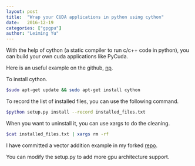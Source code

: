 ```yaml
---
layout: post
title:  "Wrap your CUDA applications in python using cython"
date:   2016-12-19 
categories: ["gpgpu"]
author: "Leiming Yu"
---
```


With the help of cython (a static compiler to run c/c++ code in python), you can build your own cuda applications like PyCuda.

Here is an useful example on the github, [np](https://github.com/rmcgibbo/npcuda-example).

To install cython.

```bash
$sudo apt-get update && sudo apt-get install cython
```

To record the list of installed files, you can use the following command.

```bash
$python setup.py install --record installed_files.txt
```

When you want to uninstall it, you can use xargs to do the cleaning.

```bash
$cat installed_files.txt | xargs rm -rf
```

I have committed a vector addition example in my forked [repo](https://github.com/3upperm2n/npcuda-example).

You can modify the setup.py to add more gpu architecture support.
